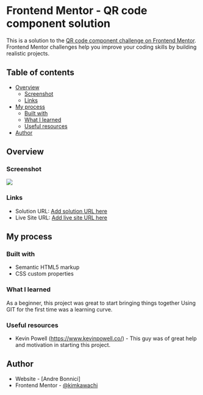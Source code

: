 # Frontend Mentor - QR code component solution

This is a solution to the [QR code component challenge on Frontend Mentor](https://www.frontendmentor.io/challenges/qr-code-component-iux_sIO_H). Frontend Mentor challenges help you improve your coding skills by building realistic projects. 

## Table of contents

- [Overview](#overview)
  - [Screenshot](#screenshot)
  - [Links](#links)
- [My process](#my-process)
  - [Built with](#built-with)
  - [What I learned](#what-i-learned)
  - [Useful resources](#useful-resources)
- [Author](#author)

## Overview

### Screenshot

![](./images/Screenshot-QR-code-component.jpg)

### Links

- Solution URL: [Add solution URL here](https://github.com/kimkawachi/qr-code-component-main)
- Live Site URL: [Add live site URL here](https://kimkawachi.github.io/qr-code-component-main/)

## My process

### Built with

- Semantic HTML5 markup
- CSS custom properties

### What I learned

As a beginner, this project was great to start bringing things together
Using GIT for the first time was a learning curve. 

### Useful resources

- Kevin Powell (https://www.kevinpowell.co/) - This guy was of great help and motivation in starting this project.

## Author

- Website - [Andre Bonnici]
- Frontend Mentor - [@kimkawachi](https://www.frontendmentor.io/profile/yourusername)


